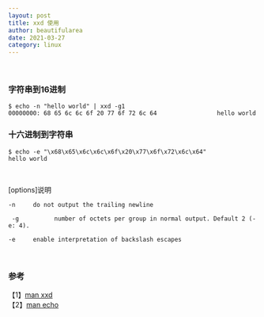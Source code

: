 ```yaml
---
layout: post
title: xxd 使用
author: beautifularea
date: 2021-03-27
category: linux
---
```


<br/>

### 字符串到16进制
```shell
$ echo -n "hello world" | xxd -g1
00000000: 68 65 6c 6c 6f 20 77 6f 72 6c 64                 hello world
```

### 十六进制到字符串
```shell
$ echo -e "\x68\x65\x6c\x6c\x6f\x20\x77\x6f\x72\x6c\x64"
hello world
```
<br/>

[options]说明  
```shell
-n     do not output the trailing newline
```
```shell
 -g          number of octets per group in normal output. Default 2 (-e: 4).
```
```shell
-e     enable interpretation of backslash escapes
```

<br>

### 参考
【1】[man xxd](https://linux.die.net/man/1/xxd)  
【2】[man echo](https://www.man7.org/linux/man-pages/man1/echo.1.html)
